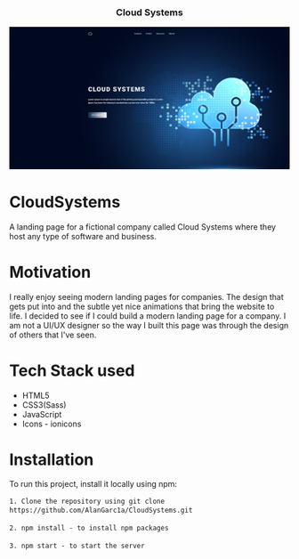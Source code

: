 <h3 align="center">
    Cloud Systems
</h3>

![image](https://github.com/AlanGarc1a/CloudSystems/blob/main/img/image.png?raw=true)

# CloudSystems

A landing page for a fictional company called Cloud Systems where they host any type of software and business.

# Motivation

I really enjoy seeing modern landing pages for companies. The design that gets put into and the subtle yet nice animations that bring the website to life. I decided to see if I could build a modern landing page for a company. I am not a UI/UX designer so the way I built this page was through the design of others that I've seen.

# Tech Stack used

* HTML5
* CSS3(Sass) 
* JavaScript
* Icons - ionicons

# Installation

To run this project, install it locally using npm:

```
1. Clone the repository using git clone https://github.com/AlanGarc1a/CloudSystems.git

2. npm install - to install npm packages

3. npm start - to start the server
```